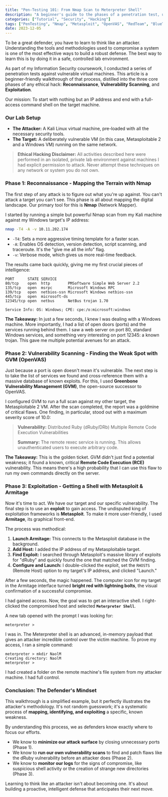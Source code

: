 ```yaml
---
title: "Pen-Testing 101: From Nmap Scan to Meterpreter Shell"
description: "A beginner's guide to the phases of a penetration test, using Nmap, OpenVAS, and Metasploit to go from initial reconnaissance to a full system compromise."
categories: ["Tutorial", "Security", "Hacking"]
tags: ["PenTesting", "Nmap", "Metasploit", "OpenVAS", "RedTeam", "BlueTeam"]
date: 2023-12-05
---
```


To be a great defender, you have to learn to think like an attacker. Understanding the tools and methodologies used to compromise a system is one of the most effective ways to build a robust defense. The best way to learn this is by doing it in a safe, controlled lab environment.

As part of my Information Security coursework, I conducted a series of penetration tests against vulnerable virtual machines. This article is a beginner-friendly walkthrough of that process, distilled into the three core phases of any ethical hack: **Reconnaissance**, **Vulnerability Scanning**, and **Exploitation**.

Our mission: To start with nothing but an IP address and end with a full-access command shell on the target machine.

### Our Lab Setup

-   **The Attacker:** A Kali Linux virtual machine, pre-loaded with all the necessary security tools.
-   **The Target:** A deliberately vulnerable VM (in this case, Metasploitable 2 and a Windows VM) running on the same network.

> **Ethical Hacking Disclaimer:** All activities described here were performed in an isolated, private lab environment against machines I had explicit permission to attack. Never attempt these techniques on any network or system you do not own.

### Phase 1: Reconnaissance - Mapping the Terrain with Nmap

The first step of any attack is to figure out what you're up against. You can't attack a target you can't see. This phase is all about mapping the digital landscape. Our primary tool for this is **Nmap** (Network Mapper).

I started by running a simple but powerful Nmap scan from my Kali machine against my Windows target's IP address:

```bash
nmap -T4 -A -v 10.11.202.174
```
-   `-T4`: Sets a more aggressive timing template for a faster scan.
-   `-A`: Enables OS detection, version detection, script scanning, and traceroute. It's the "give me all the info" flag.
-   `-v`: Verbose mode, which gives us more real-time feedback.

The results came back quickly, giving me my first crucial pieces of intelligence:

```
PORT      STATE SERVICE
80/tcp    open  http        PMSoftware Simple Web Server 2.2
135/tcp   open  msrpc       Microsoft Windows RPC
139/tcp   open  netbios-ssn Microsoft Windows netbios-ssn
445/tcp   open  microsoft-ds
12345/tcp open  netbus      NetBus trojan 1.70

Service Info: OS: Windows; CPE: cpe:/o:microsoft:windows
```
**The Takeaway:** In just a few seconds, I knew I was dealing with a Windows machine. More importantly, I had a list of open doors (ports) and the services running behind them. I saw a web server on port 80, standard Windows services, and something very interesting on port 12345: a known trojan. This gave me multiple potential avenues for an attack.

### Phase 2: Vulnerability Scanning - Finding the Weak Spot with GVM (OpenVAS)

Just because a port is open doesn't mean it's vulnerable. The next step is to take the list of services we found and cross-reference them with a massive database of known exploits. For this, I used **Greenbone Vulnerability Management (GVM)**, the open-source successor to OpenVAS.

I configured GVM to run a full scan against my other target, the Metasploitable 2 VM. After the scan completed, the report was a goldmine of critical flaws. One finding, in particular, stood out with a maximum severity score of 10.0:

> **Vulnerability:** Distributed Ruby (dRuby/DRb) Multiple Remote Code Execution Vulnerabilities
>
> **Summary:** The remote rexec service is running. This allows unauthenticated users to execute arbitrary code.

**The Takeaway:** This is the golden ticket. GVM didn't just find a potential weakness; it found a known, critical **Remote Code Execution (RCE)** vulnerability. This means there's a high probability that I can use this flaw to run my own commands directly on the server.

### Phase 3: Exploitation - Getting a Shell with Metasploit & Armitage

Now it's time to act. We have our target and our specific vulnerability. The final step is to use an **exploit** to gain access. The undisputed king of exploitation frameworks is **Metasploit**. To make it more user-friendly, I used **Armitage**, its graphical front-end.

The process was methodical:
1.  **Launch Armitage:** This connects to the Metasploit database in the background.
2.  **Add Host:** I added the IP address of my Metasploitable target.
3.  **Find Exploit:** I searched through Metasploit's massive library of exploits for "dRuby" and quickly found the one that matched the GVM finding.
4.  **Configure and Launch:** I double-clicked the exploit, set the `RHOSTS` (Remote Host) option to my target's IP address, and clicked "Launch."

After a few seconds, the magic happened. The computer icon for my target in the Armitage interface turned **bright red with lightning bolts**, the visual confirmation of a successful compromise.

I had gained access. Now, the goal was to get an interactive shell. I right-clicked the compromised host and selected **`Meterpreter Shell`**.

A new tab opened with the prompt I was looking for:
```
meterpreter > 
```
I was in. The Meterpreter shell is an advanced, in-memory payload that gives an attacker incredible control over the victim machine. To prove my access, I ran a simple command:

```
meterpreter > mkdir NaolM
Creating directory: NaolM
meterpreter > 
```
I had created a folder on the remote machine's file system from my attacker machine. I had full control.

### Conclusion: The Defender's Mindset

This walkthrough is a simplified example, but it perfectly illustrates the attacker's methodology. It's not random guesswork; it's a systematic process of **mapping, identifying, and exploiting** a specific, known weakness.

By understanding this process, we as defenders know exactly where to focus our efforts.
-   We know to **minimize our attack surface** by closing unnecessary ports (Phase 1).
-   We know to **run our own vulnerability scans** to find and patch flaws like the dRuby vulnerability before an attacker does (Phase 2).
-   We know to **monitor our logs** for the signs of compromise, like suspicious shell activity or the creation of strange new directories (Phase 3).

Learning to think like an attacker isn't about becoming one. It's about building a proactive, intelligent defense that anticipates their next move.